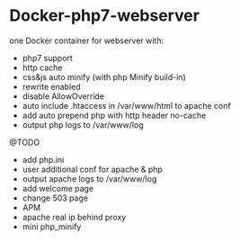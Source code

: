 # Docker-php7-webserver
one Docker container for webserver with:
* php7 support
* http cache
* css&js auto minify (with php Minify build-in)
* rewrite enabled
* disable AllowOverride
* auto include .htaccess in /var/www/html to apache conf 
* add auto prepend php with http header no-cache
* output php logs to /var/www/log

 
@TODO
* add php.ini
* user additional conf for apache & php
* output apache logs to /var/www/log
* add welcome page
* change 503 page
* APM
* apache real ip behind proxy
* mini php_minify
